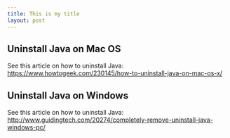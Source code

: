 ```yaml
---
title: This is my title
layout: post
---
```


## Uninstall Java on Mac OS
See this article on how to uninstall Java:  
https://www.howtogeek.com/230145/how-to-uninstall-java-on-mac-os-x/

## Uninstall Java on Windows
See this article on how to uninstall Java:  
http://www.guidingtech.com/20274/completely-remove-uninstall-java-windows-pc/
